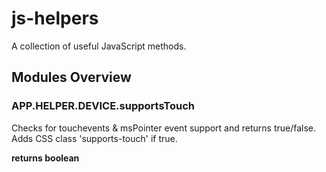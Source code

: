 js-helpers
==========

A collection of useful JavaScript methods. 

<h2>Modules Overview</h2>
<h3>APP.HELPER.DEVICE.supportsTouch</h3>
<p>Checks for touchevents  & msPointer event support and returns true/false. Adds CSS class 'supports-touch' if true.</p>
<p><strong>returns boolean</strong></p>

